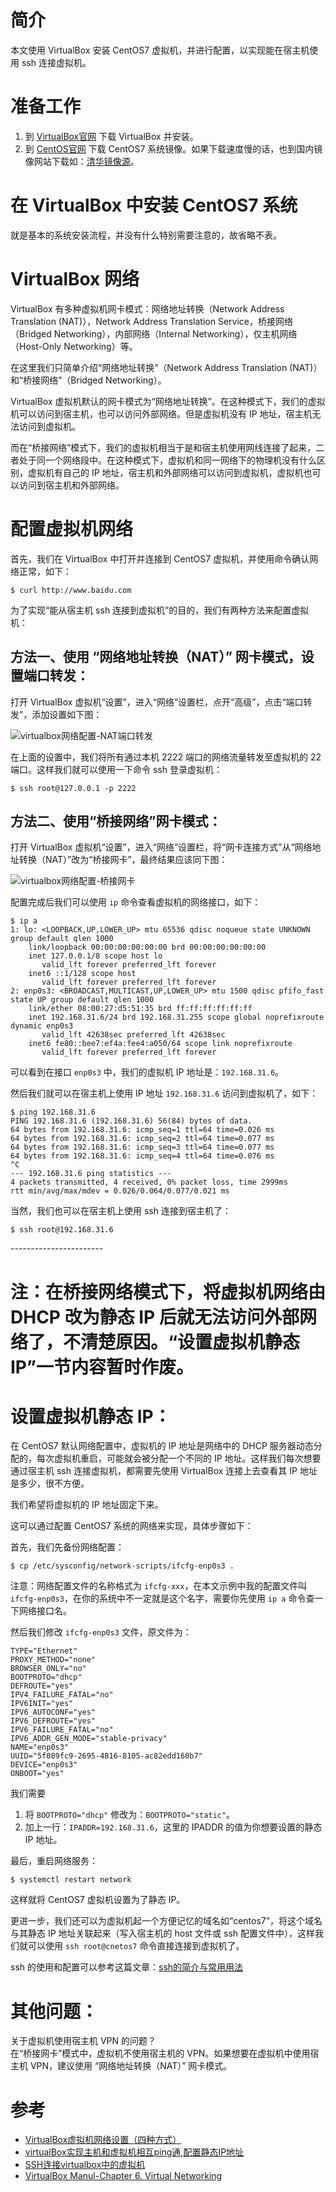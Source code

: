# 简介
本文使用 VirtualBox 安装 CentOS7 虚拟机，并进行配置，以实现能在宿主机使用 ssh 连接虚拟机。


# 准备工作
1. 到 [VirtualBox官网](https://www.virtualbox.org/) 下载 VirtualBox 并安装。
2. 到 [CentOS官网](https://www.centos.org/) 下载 CentOS7 系统镜像。如果下载速度慢的话，也到国内镜像网站下载如：[清华镜像源](https://mirrors.tuna.tsinghua.edu.cn/)。


# 在 VirtualBox 中安装 CentOS7 系统
就是基本的系统安装流程，并没有什么特别需要注意的，故省略不表。


# VirtualBox 网络
VirtualBox 有多种虚拟机网卡模式：网络地址转换（Network Address Translation (NAT)），Network Address Translation Service，桥接网络（Bridged Networking），内部网络（Internal Networking），仅主机网络（Host-Only Networking）等。

在这里我们只简单介绍“网络地址转换”（Network Address Translation (NAT)）和“桥接网络”（Bridged Networking）。

VirtualBox 虚拟机默认的网卡模式为“网络地址转换”。在这种模式下，我们的虚拟机可以访问到宿主机，也可以访问外部网络。但是虚拟机没有 IP 地址，宿主机无法访问到虚拟机。

而在“桥接网络”模式下，我们的虚拟机相当于是和宿主机使用网线连接了起来，二者处于同一个网络段中。在这种模式下，虚拟机和同一网络下的物理机没有什么区别，虚拟机有自己的 IP 地址，宿主机和外部网络可以访问到虚拟机，虚拟机也可以访问到宿主机和外部网络。


# 配置虚拟机网络
首先，我们在 VirtualBox 中打开并连接到 CentOS7 虚拟机，并使用命令确认网络正常，如下：
```
$ curl http://www.baidu.com
```

为了实现“能从宿主机 ssh 连接到虚拟机”的目的，我们有两种方法来配置虚拟机：
## 方法一、使用 “网络地址转换（NAT）” 网卡模式，设置端口转发：
打开 VirtualBox 虚拟机“设置”，进入“网络”设置栏，点开“高级”，点击“端口转发”，添加设置如下图：

![virtualbox网络配置-NAT端口转发](./img/virtualbox网络配置-NAT端口转发.png)

在上面的设置中，我们将所有通过本机 2222 端口的网络流量转发至虚拟机的 22 端口。这样我们就可以使用一下命令 ssh 登录虚拟机：
```
$ ssh root@127.0.0.1 -p 2222
```


## 方法二、使用“桥接网络”网卡模式：
打开 VirtualBox 虚拟机“设置”，进入“网络”设置栏，将“网卡连接方式”从“网络地址转换（NAT）”改为“桥接网卡”，最终结果应该同下图：

![virtualbox网络配置-桥接网卡](./img/virtualbox网络配置-桥接网卡.png)

配置完成后我们可以使用 `ip` 命令查看虚拟机的网络接口，如下：
```
$ ip a
1: lo: <LOOPBACK,UP,LOWER_UP> mtu 65536 qdisc noqueue state UNKNOWN group default qlen 1000
    link/loopback 00:00:00:00:00:00 brd 00:00:00:00:00:00
    inet 127.0.0.1/8 scope host lo
       valid_lft forever preferred_lft forever
    inet6 ::1/128 scope host
       valid_lft forever preferred_lft forever
2: enp0s3: <BROADCAST,MULTICAST,UP,LOWER_UP> mtu 1500 qdisc pfifo_fast state UP group default qlen 1000
    link/ether 08:00:27:d5:51:35 brd ff:ff:ff:ff:ff:ff
    inet 192.168.31.6/24 brd 192.168.31.255 scope global noprefixroute dynamic enp0s3
       valid_lft 42638sec preferred_lft 42638sec
    inet6 fe80::bee7:ef4a:fee4:a050/64 scope link noprefixroute
       valid_lft forever preferred_lft forever
```

可以看到在接口 `enp0s3` 中，我们的虚拟机 IP 地址是：`192.168.31.6`。

然后我们就可以在宿主机上使用 IP 地址 `192.168.31.6` 访问到虚拟机了，如下：
```
$ ping 192.168.31.6
PING 192.168.31.6 (192.168.31.6) 56(84) bytes of data.
64 bytes from 192.168.31.6: icmp_seq=1 ttl=64 time=0.026 ms
64 bytes from 192.168.31.6: icmp_seq=2 ttl=64 time=0.077 ms
64 bytes from 192.168.31.6: icmp_seq=3 ttl=64 time=0.077 ms
64 bytes from 192.168.31.6: icmp_seq=4 ttl=64 time=0.076 ms
^C
--- 192.168.31.6 ping statistics ---
4 packets transmitted, 4 received, 0% packet loss, time 2999ms
rtt min/avg/max/mdev = 0.026/0.064/0.077/0.021 ms
```

当然，我们也可以在宿主机上使用 ssh 连接到宿主机了：
```
$ ssh root@192.168.31.6
```


\-----------------------
# 注：在桥接网络模式下，将虚拟机网络由 DHCP 改为静态 IP 后就无法访问外部网络了，不清楚原因。“设置虚拟机静态 IP”一节内容暂时作废。


# 设置虚拟机静态 IP：
在 CentOS7 默认网络配置中，虚拟机的 IP 地址是网络中的 DHCP 服务器动态分配的，每次虚拟机重启，可能就会被分配一个不同的 IP 地址。这样我们每次想要通过宿主机 ssh 连接虚拟机，都需要先使用 VirtualBox 连接上去查看其 IP 地址是多少，很不方便。

我们希望将虚拟机的 IP 地址固定下来。

这可以通过配置 CentOS7 系统的网络来实现，具体步骤如下：

首先，我们先备份网络配置：
```
$ cp /etc/sysconfig/network-scripts/ifcfg-enp0s3 .
```

注意：网络配置文件的名称格式为 `ifcfg-xxx`，在本文示例中我的配置文件叫 `ifcfg-enp0s3`，在你的系统中不一定就是这个名字，需要你先使用 `ip a` 命令查一下网络接口名。

然后我们修改 `ifcfg-enp0s3` 文件，原文件为：
```
TYPE="Ethernet"
PROXY_METHOD="none"
BROWSER_ONLY="no"
BOOTPROTO="dhcp"
DEFROUTE="yes"
IPV4_FAILURE_FATAL="no"
IPV6INIT="yes"
IPV6_AUTOCONF="yes"
IPV6_DEFROUTE="yes"
IPV6_FAILURE_FATAL="no"
IPV6_ADDR_GEN_MODE="stable-privacy"
NAME="enp0s3"
UUID="5f089fc9-2695-4816-8105-ac82edd160b7"
DEVICE="enp0s3"
ONBOOT="yes"
```

我们需要
1. 将 `BOOTPROTO="dhcp"` 修改为：`BOOTPROTO="static"`。
2. 加上一行：`IPADDR=192.168.31.6`，这里的 IPADDR 的值为你想要设置的静态 IP 地址。


最后，重启网络服务：
```
$ systemctl restart network
```

这样就将 CentOS7 虚拟机设置为了静态 IP。

更进一步，我们还可以为虚拟机起一个方便记忆的域名如“centos7”，将这个域名与其静态 IP 地址关联起来（写入宿主机的 host 文件或 ssh 配置文件中），这样我们就可以使用 `ssh root@cnetos7` 命令直接连接到虚拟机了。

ssh 的使用和配置可以参考这篇文章：[ssh的简介与常用用法](./2020-01-09-ssh的简介与常用用法.md)


# 其他问题：
关于虚拟机使用宿主机 VPN 的问题？<br/>
在“桥接网卡”模式中，虚拟机不使用宿主机的 VPN。如果想要在虚拟机中使用宿主机 VPN，建议使用 “网络地址转换（NAT）” 网卡模式。


# 参考
- [VirtualBox虚拟机网络设置（四种方式） ](https://www.douban.com/group/topic/15558388/)
- [virtualBox实现主机和虚拟机相互ping通,配置静态IP地址](https://blog.csdn.net/u010486658/article/details/70871940)
- [SSH连接virtualbox中的虚拟机](https://www.cnblogs.com/lxg0/p/6413965.html)
- [VirtualBox Manul-Chapter 6. Virtual Networking](https://www.virtualbox.org/manual/ch06.html)
